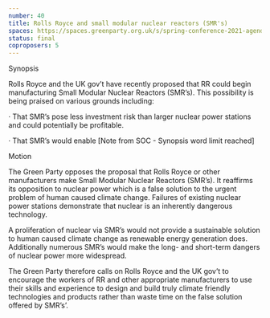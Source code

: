 ```yaml
---
number: 40
title: Rolls Royce and small modular nuclear reactors (SMR's)
spaces: https://spaces.greenparty.org.uk/s/spring-conference-2021-agenda-forum2/?contentId=78043
status: final
coproposers: 5
---
```

Synopsis


Rolls Royce and the UK gov’t have recently proposed that RR could begin manufacturing Small Modular Nuclear Reactors (SMR’s). This possibility is being praised on various grounds including:


· That SMR’s pose less investment risk than larger nuclear power stations and could potentially be profitable.


· That SMR’s would enable [Note from SOC - Synopsis word limit reached]



Motion


The Green Party opposes the proposal that Rolls Royce or other manufacturers make Small Modular Nuclear Reactors (SMR’s). It reaffirms its opposition to nuclear power which is a false solution to the urgent problem of human caused climate change.  Failures of existing nuclear power stations demonstrate that nuclear is an inherently dangerous technology.


A proliferation of nuclear via SMR’s would not provide a sustainable solution to human caused climate change as renewable energy generation does.  Additionally numerous SMR’s would make the long- and short-term dangers of nuclear power more widespread.


The Green Party therefore calls on Rolls Royce and the UK gov’t to encourage the workers of RR and other appropriate manufacturers to use their skills and experience to design and build truly climate friendly technologies and products rather than waste time on the false solution offered by SMR’s’.
